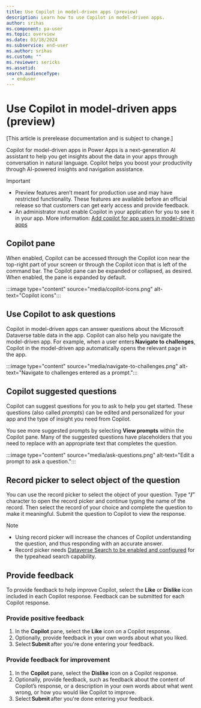 ```yaml
---
title: Use Copilot in model-driven apps (preview)
description: Learn how to use Copilot in model-driven apps.
author: srihas
ms.component: pa-user
ms.topic: overview
ms.date: 03/18/2024
ms.subservice: end-user
ms.author: srihas
ms.custom: ""
ms.reviewer: sericks
ms.assetid: 
search.audienceType: 
  - enduser
---
```


# Use Copilot in model-driven apps (preview)

[This article is prerelease documentation and is subject to change.]

Copilot for model-driven apps in Power Apps is a next-generation AI assistant to help you get insights about the data in your apps through conversation in natural language. Copilot helps you boost your productivity through AI-powered insights and navigation assistance. 

> [!IMPORTANT]
> - Preview features aren’t meant for production use and may have restricted functionality. These features are available before an official release so that customers can get early access and provide feedback.
> - An administrator must enable Copilot in your application for you to see it in your app. More information: [Add copilot for app users in model-driven apps](../maker/model-driven-apps/add-ai-copilot.md)

## Copilot pane 

When enabled, Copilot can be accessed through the Copilot icon near the top-right part of your screen or through the Copilot icon that is left of the command bar. The Copilot pane can be expanded or collapsed, as desired. When enabled, the pane is expanded by default.

:::image type="content" source="media/copilot-icons.png" alt-text="Copilot icons":::

## Use Copilot to ask questions 

Copilot in model-driven apps can answer questions about the Microsoft Dataverse table data in the app. Copilot can also help you navigate the model-driven app. For example, when a user enters **Navigate to challenges**, Copilot in the model-driven app automatically opens the relevant page in the app. 

:::image type="content" source="media/navigate-to-challenges.png" alt-text="Navigate to challenges entered as a prompt.":::

## Copilot suggested questions 

Copilot can suggest questions for you to ask to help you get started. These questions (also called _prompts_) can be edited and personalized for your app and the type of insight you need from Copilot. 

You see more suggested prompts by selecting **View prompts** within the Copilot pane. Many of the suggested questions have placeholders that you need to replace with an appropriate text that completes the question. 

:::image type="content" source="media/ask-questions.png" alt-text="Edit a prompt to ask a question.":::

## Record picker to select object of the question 

You can use the record picker to select the object of your question. Type “**/**” character to open the record picker and continue typing the name of the record. Then select the record of your choice and complete the question to make it meaningful. Submit the question to Copilot to view the response. 

> [!Note]
> - Using record picker will increase the chances of Copilot understanding the question, and thus responding with an accurate answer.
> - Record picker needs [Dataverse Search to be enabled and configured](/power-platform/admin/configure-relevance-search-organization) for the typeahead search capability. 

## Provide feedback 

To provide feedback to help improve Copilot, select the **Like** or **Dislike** icon included in each Copilot response. Feedback can be submitted for each Copilot response. 

### Provide positive feedback 

1. In the **Copilot** pane, select the **Like** icon on a Copilot response. 
2. Optionally, provide feedback in your own words about what you liked. 
3. Select **Submit** after you're done entering your feedback. 

### Provide feedback for improvement 

1. In the **Copilot** pane, select the **Dislike** icon on a Copilot response. 
2. Optionally, provide feedback, such as feedback about the content of Copilot’s response, or a description in your own words about what went wrong, or how you would like Copilot to improve. 
3. Select **Submit** after you're done entering your feedback. 

